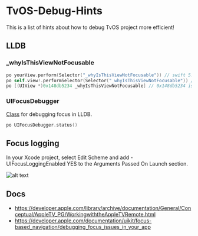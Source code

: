 # TvOS-Debug-Hints

This is a list of hints about how to debug TvOS project more efficient! 

## LLDB
### _whyIsThisViewNotFocusable
```swift 
po yourView.perform(Selector("_whyIsThisViewNotFocusable")) // swift 5.0
po self.view!.performSelector(Selector("_whyIsThisViewNotFocusable")) // swift 3.x
po [(UIView *)0x148db5234 _whyIsThisViewNotFocusable] // 0x148db5234 is the address of your object
```

### UIFocusDebugger
[Class](https://developer.apple.com/documentation/uikit/uifocusdebugger) for debugging focus in LLDB.
```swift
po UIFocusDebugger.status()
```
## Focus logging
In your Xcode project, select Edit Scheme and add -UIFocusLoggingEnabled YES to the Arguments Passed On Launch section.

![alt text](https://docs-assets.developer.apple.com/published/ea1ec98ffa/c72f8821-e358-4f59-b93a-d87662c91d19.png
 "Logo Title Text 1")

## Docs
* https://developer.apple.com/library/archive/documentation/General/Conceptual/AppleTV_PG/WorkingwiththeAppleTVRemote.html
* https://developer.apple.com/documentation/uikit/focus-based_navigation/debugging_focus_issues_in_your_app
